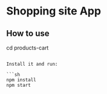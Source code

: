 # Shopping site App

## How to use

cd products-cart
```

Install it and run:

```sh
npm install
npm start
```
